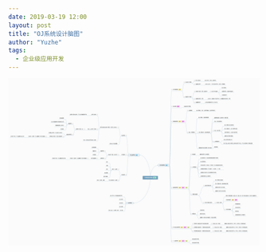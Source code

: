 ```yaml
---
date: 2019-03-19 12:00
layout: post
title: "OJ系统设计脑图"
author: "Yuzhe"
tags:
  - 企业级应用开发
---
```




![img](/img/BrainPicture.png)


